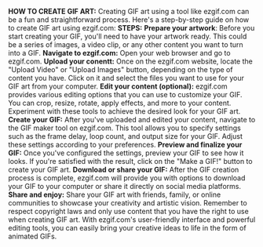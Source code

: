 **HOW TO CREATE GIF ART:**
Creating GIF art using a tool like ezgif.com can be a fun and straightforward process.
Here's a step-by-step guide on how to create GIF art using ezgif.com:
**STEPS:**
**Prepare your artwork**: Before you start creating your GIF, you'll need to have your artwork ready. 
This could be a series of images, a video clip, or any other content you want to turn into a GIF.
**Navigate to ezgif.com:** Open your web browser and go to ezgif.com.
**Upload your conentt:** Once on the ezgif.com website, locate the "Upload Video" or "Upload Images" button, depending on the type of content you have. 
Click on it and select the files you want to use for your GIF art from your computer.
**Edit your content (optional):** ezgif.com provides various editing options that you can use to customize your GIF. 
You can crop, resize, rotate, apply effects, and more to your content. Experiment with these tools to achieve the desired look for your GIF art.
**Create your GIF:** After you've uploaded and edited your content, navigate to the GIF maker tool on ezgif.com. 
This tool allows you to specify settings such as the frame delay, loop count, and output size for your GIF. 
Adjust these settings according to your preferences.
**Preview and finalize your GIF:** Once you've configured the settings, preview your GIF to see how it looks.
If you're satisfied with the result, click on the "Make a GIF!" button to create your GIF art.
**Download or share your GIF:** After the GIF creation process is complete, ezgif.com will provide you with options to download your GIF to your computer or share it directly on social media platforms.
**Share and enjoy:** Share your GIF art with friends, family, or online communities to showcase your creativity and artistic vision.
Remember to respect copyright laws and only use content that you have the right to use when creating GIF art. 
With ezgif.com's user-friendly interface and powerful editing tools, you can easily bring your creative ideas to life in the form of animated GIFs.




